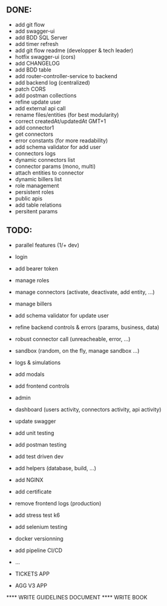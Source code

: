 ## DONE:
* add git flow
* add swagger-ui
* add BDD SQL Server
* add timer refresh
* add git flow readme (developper & tech leader)
* hotfix swagger-ui  (cors)
* add CHANGELOG
* add BDD table
* add router-controller-service to backend
* add backend log (centralized)
* patch CORS
* add postman collections
* refine update user
* add external api call 
* rename files/entities (for best modularity)
* correct createdAt/updatedAt GMT+1
* add connector1
* get connectors
* error constants (for more readability)
* add schema validator for add user
* connectors logs
* dynamic connectors list
* connector params (mono, multi)
* attach entities to connector
* dynamic billers list
* role management
* persistent roles
* public apis
* add table relations
* persitent params

## TODO:

* parallel features (1/+ dev)

* login
* add bearer token

* manage roles
* manage connectors (activate, deactivate, add entity, ...)
* manage billers

* add schema validator for update user
* refine backend controls & errors (params, business, data)
* robust connector call (unreacheable, error, ...)

* sandbox (random, on the fly, manage sandbox ...)
* logs & simulations

* add modals
* add frontend controls
* admin
* dashboard (users activity, connectors activity, api activity)

* update swagger
* add unit testing
* add postman testing
* add test driven dev

* add helpers (database, build, ...)
* add NGINX
* add certificate
* remove frontend logs (production)
* add stress test k6
* add selenium testing

* docker versionning
* add pipeline CI/CD
* ...

* TICKETS APP
* AGG V3 APP

**** WRITE GUIDELINES DOCUMENT 
**** WRITE BOOK 